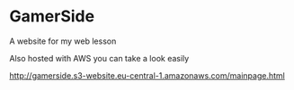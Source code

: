 # GamerSide
A website for my web lesson

Also hosted with AWS you can take a look easily 

http://gamerside.s3-website.eu-central-1.amazonaws.com/mainpage.html 
